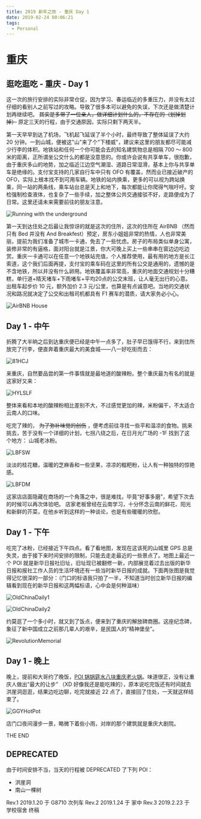 ```yaml
---
title: 2019 新年之旅 - 重庆 Day 1
date: 2019-02-24 00:06:21
tags:
  - Personal
---
```


# 重庆

## 逛吃逛吃 - 重庆 - Day 1

这一次的旅行安排的实际非常仓促，因为学习、春运临近的多重压力，并没有太过仔细的看别人之前写过的攻略。导致了很多本可以避免的失误，下次还是做清楚计划再继续吧。 <del> 其实是多带了一位亲人，做详细计划什么的，不存在的（划掉划掉）</del> 原定三天的行程，由于交通原因，实际只剩下两天半。

第一天早早到达了机场，飞机起飞延误了半个小时，最终导致了整体延误了大约 20 分钟。一到山城，便被这"山"来了个"下楼威"，建议来这里的朋友都尽可能减少行李的体积。地铁站和任何一个你可能会去的知名建筑物总是相隔 700 ～ 800 米的距离，正所谓坐公交什么的都是没意思的。你或许会说有共享单车，很抱歉，由于重庆多山的地势，加之临近江边空气潮湿、道路日常湿滑，基本上你与共享单车是绝缘的。支付宝支持的几家自行车中只有 OFO 有覆盖，然而业已接近破产的 OFO，实际上根本找不到可用车辆。地铁的站内换乘，更多的可以视为跨站换乘，同一站的两条线，乘车站台总是天上和地下，每次都能让你爬得气喘吁吁。安检强制检查液体，也复杂了一些手续，加之整体公共交通接驳不好，走路便成为了日常。这里还请未来需要前往的朋友注意。

![Running with the underground](https://alicdn.kmahyyg.xyz/asset_files/cqcd2019/cq-day1/2019cq-1.jpg)

第一天到达住处之后最让我惊讶的就是这次的住所，这次的住所在 AirBNB （然而只有 Bed 并没有 And Breakfest）预定，房东小姐姐非常的热情，人也非常美丽，提前为我们准备了城市一卡通，免去了一些忧虑。房子的布局类似单身公寓，装修非常的有逼格，面对阳台就是江景，你大可晚上买上一些串串在窗边边吃边赏。重庆一卡通可以在任意一个地铁站充值，个人推荐使用，最有用的地方是长江索道，这个我们后面再提，支付宝的乘车码在这里的所有公交是通用的，遗憾的是不含地铁，所以并没有什么卵用。地铁覆盖率非常高，重庆的地面交通规划十分糟糕，单行道+晴天堵车+下雨堵车+平均20点的公交末班，让人毫无出行的心意。出租车起步价 10 元，额外加价 2.3 元/公里，也算是有点诚意吧。当地的交通状况和路况就决定了公交和出租司机都具有 F1 赛车的潜质，请大家务必小心。

![AirBNB House](https://alicdn.kmahyyg.xyz/asset_files/cqcd2019/cq-day1/2019cq-2.jpg)

## Day 1 - 中午

折腾了大半晌之后到达重庆便已经是中午一点多了，肚子早已饿得不行，来到住所放完了行李，便直奔着重庆最大的美食城——八一好吃街而去：

![81HCJ](https://alicdn.kmahyyg.xyz/asset_files/cqcd2019/cq-day1/2019cq-3.jpg)

来重庆，自然要品尝的第一件事情就是最地道的酸辣粉。整个重庆最为有名的就是这家好又来：

![HYLSLF](https://alicdn.kmahyyg.xyz/asset_files/cqcd2019/cq-day1/2019cq-4.jpg)

整体来看和本地的酸辣粉相比差别不大，不过感觉更加的辣，米粉偏干，不太适合云南人的口味。

吃完了辣的， <del>为了弥补味觉的创伤</del> ，便考虑前往寻找一些平和温凉的食物。挑来挑去，苦于没有一个详细的计划，七拐八绕之后，在日月光广场的 -1F 找到了这个地方： 山城老冰粉。

![LBFSW](https://alicdn.kmahyyg.xyz/asset_files/cqcd2019/cq-day1/2019cq-5.jpg)

淡淡的桂花糖，温暖的芝麻香和一些坚果，凉凉的糍粑粉，让人有一种独特的惊艳感。

![LBFDM](https://alicdn.kmahyyg.xyz/asset_files/cqcd2019/cq-day1/2019cq-6.jpg)

这家店店面隐藏在商场的一个角落之中，很是难找，毕竟“好事多磨”，希望下次去的时候可以再次体验吧。
店家老板曾经在云南学习，十分怀念云南的鲜花、阳光和新鲜的芥菜，在他乡听到这样的一种谈论，也是有些暖暖的欣慰。

## Day 1 - 下午

吃完了冰粉，已经接近下午四点。看了看地图，发现在这该死的山城里 GPS 总是失灵，由于接下来时间安排的限制，只能去走走最近的一些景点了。地图上最近一个 POI 就是新华日报社旧址，旧址现已被翻修一新，内部展览着过去出版的新华日报和报社工作人员的生活环境还有一些当时新华日报的成就。下面两张图是我觉得记忆很深的一部分：（门口的标语我只拍了一半，不知道当时创立新华日报的编辑看到现在的新华日报和这两幅标语，心中会是何种滋味）

![OldChinaDaily1](https://alicdn.kmahyyg.xyz/asset_files/cqcd2019/cq-day1/2019cq-7.jpg)

![OldChinaDaily2](https://alicdn.kmahyyg.xyz/asset_files/cqcd2019/cq-day1/2019cq-8.jpg)

约莫逛了一个多小时，就又到了饭点，便来到了重庆的解放碑商圈。这座纪念碑，象征了新中国成立之前那几辈人的艰辛，是民国人的“精神堡垒”。

![RevolutionMemorial](https://alicdn.kmahyyg.xyz/asset_files/cqcd2019/cq-day1/2019cq-9.jpg)

## Day 1 - 晚上

晚上，提前和大哥约了晚饭，[POI 锅锅筵水八块重庆老火锅](https://map.baidu.com/?shareurl=1&poiShareUid=5a993447ac44d6b2b8bd633d)。味道很正，没有让重庆人做出“最大的让步” （XD 好像我还是能吃辣的），原本说吃完饭还有时间就去洪崖洞逛逛，结果边吃边聊，吃完就接近 22 点了，直接回了住处，一天就这样结束了。

![GGYHotPot](https://alicdn.kmahyyg.xyz/asset_files/cqcd2019/cq-day1/2019cq-10.jpg)

店门口夜间漫步一景，略微下着些小雨，对岸的那个建筑就是重庆大剧院。

THE END

## DEPRECATED

由于时间安排不当，当天的行程被 DEPRECATED 了下列 POI：

- 洪崖洞
- 南山一棵树

Rev.1 2019.1.20 于 G8710 次列车
Rev.2 2019.1.24 于 家中
Rev.3 2019.2.23 于 学校宿舍 终稿
